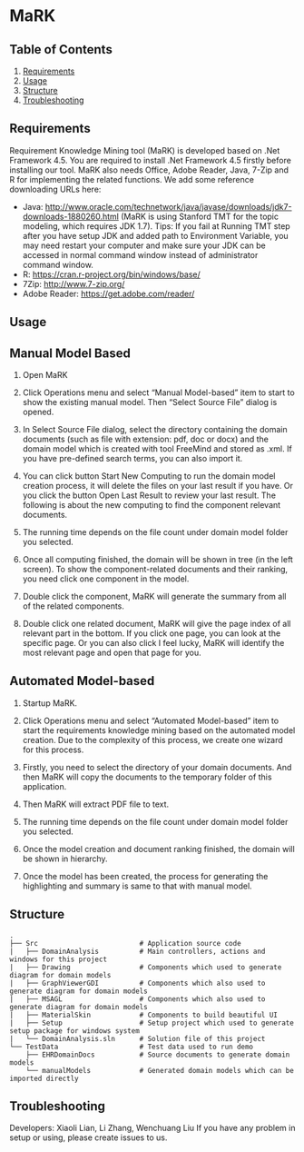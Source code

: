 # MaRK

Table of Contents
-----------------
1. [Requirements](#requirements)
1. [Usage](#usage)
1. [Structure](#structure)
1. [Troubleshooting](#troubleshooting)

Requirements
------------
Requirement Knowledge Mining tool (MaRK) is developed based on .Net Framework 4.5. You are required to install .Net Framework 4.5 firstly before installing our tool.
MaRK also needs Office, Adobe Reader, Java, 7-Zip and R for implementing the related functions. We add some reference downloading URLs here:
* Java: http://www.oracle.com/technetwork/java/javase/downloads/jdk7-downloads-1880260.html (MaRK is using Stanford TMT for the topic modeling, which requires JDK 1.7). Tips:  If you fail at Running TMT step after you have setup JDK and added path to Environment Variable, you may need restart your computer and make sure your JDK can be accessed in normal command window instead of administrator command window.
*	R: https://cran.r-project.org/bin/windows/base/
*	7Zip: http://www.7-zip.org/ 
*	Adobe Reader: https://get.adobe.com/reader/ 


Usage
------------------
## Manual Model Based
1. Open MaRK

1. Click Operations menu and select “Manual Model-based” item to start to show the existing manual model. Then “Select Source File” dialog is opened.


1. In Select Source File dialog, select the directory containing the domain documents (such as file with extension: pdf, doc or docx) and the domain model which is created with tool FreeMind and stored as .xml. If you have pre-defined search terms, you can also import it.

1. You can click button Start New Computing to run the domain model creation process, it will delete the files on your last result if you have. Or you click the button Open Last Result to review your last result. The following is about the new computing to find the component relevant documents. 

1. The running time depends on the file count under domain model folder you selected.
1. Once all computing finished, the domain will be shown in tree (in the left screen). To show the component-related documents and their ranking, you need click one component in the model. 

1. Double click the component, MaRK will generate the summary from all of the related components. 
1. Double click one related document, MaRK will give the page index of all relevant part in the bottom. If you click one page, you can look at the specific page. Or you can also click I feel lucky, MaRK will identify the most relevant page and open that page for you.

## Automated Model-based

1. Startup MaRK.
1. Click Operations menu and select “Automated Model-based” item to start the requirements knowledge mining based on the automated model creation. Due to the complexity of this process, we create one wizard for this process.

1. Firstly, you need to select the directory of your domain documents. And then MaRK will copy the documents to the temporary folder of this application.

1. Then MaRK will extract PDF file to text.

1. The running time depends on the file count under domain model folder you selected.
1. Once the model creation and document ranking finished, the domain will be shown in hierarchy.

1.	Once the model has been created, the process for generating the highlighting and summary is same to that with manual model.

Structure
---------
```
.
├── Src                         # Application source code
|   ├── DomainAnalysis          # Main controllers, actions and windows for this project
|   ├── Drawing                 # Components which used to generate diagram for domain models
|   ├── GraphViewerGDI          # Components which also used to generate diagram for domain models
|   ├── MSAGL                   # Components which also used to generate diagram for domain models
|   ├── MaterialSkin            # Components to build beautiful UI
|   ├── Setup                   # Setup project which used to generate setup package for windows system
|   └── DomainAnalysis.sln      # Solution file of this project
└── TestData                    # Test data used to run demo
    ├── EHRDomainDocs           # Source documents to generate domain models 
    └── manualModels            # Generated domain models which can be imported directly
```
Troubleshooting
---------------
Developers: Xiaoli Lian, Li Zhang, Wenchuang Liu
If you have any problem in setup or using, please create issues to us.

